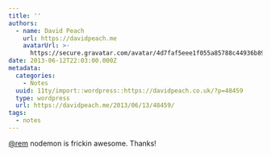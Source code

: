 ```yaml
---
title: ''
authors:
  - name: David Peach
    url: https://davidpeach.me
    avatarUrl: >-
      https://secure.gravatar.com/avatar/4d7faf5eee1f055a85788c44936b8995eaab6dfb004e7854ec747ccb272e91ee?s=96&d=mm&r=g
date: 2013-06-12T22:03:00.000Z
metadata:
  categories:
    - Notes
  uuid: 11ty/import::wordpress::https://davidpeach.co.uk/?p=48459
  type: wordpress
  url: https://davidpeach.me/2013/06/13/48459/
tags:
  - notes
---
```

[@rem](https://twitter.com/rem) nodemon is frickin awesome. Thanks!